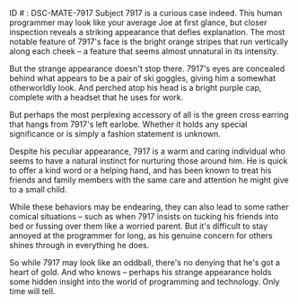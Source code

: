 ID # : DSC-MATE-7917
Subject 7917 is a curious case indeed. This human programmer may look like your average Joe at first glance, but closer inspection reveals a striking appearance that defies explanation. The most notable feature of 7917's face is the bright orange stripes that run vertically along each cheek – a feature that seems almost unnatural in its intensity.

But the strange appearance doesn't stop there. 7917's eyes are concealed behind what appears to be a pair of ski goggles, giving him a somewhat otherworldly look. And perched atop his head is a bright purple cap, complete with a headset that he uses for work.

But perhaps the most perplexing accessory of all is the green cross earring that hangs from 7917's left earlobe. Whether it holds any special significance or is simply a fashion statement is unknown.

Despite his peculiar appearance, 7917 is a warm and caring individual who seems to have a natural instinct for nurturing those around him. He is quick to offer a kind word or a helping hand, and has been known to treat his friends and family members with the same care and attention he might give to a small child.

While these behaviors may be endearing, they can also lead to some rather comical situations – such as when 7917 insists on tucking his friends into bed or fussing over them like a worried parent. But it's difficult to stay annoyed at the programmer for long, as his genuine concern for others shines through in everything he does.

So while 7917 may look like an oddball, there's no denying that he's got a heart of gold. And who knows – perhaps his strange appearance holds some hidden insight into the world of programming and technology. Only time will tell.